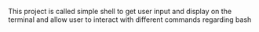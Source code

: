 This project is called simple shell to get user input and display on the terminal and allow user to interact with different commands regarding bash
